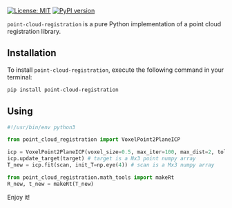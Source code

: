 
[![License: MIT](https://img.shields.io/badge/License-MIT-yellow.svg)](https://opensource.org/licenses/MIT)
[![PyPI version](https://badge.fury.io/py/point-cloud-registration.svg)](https://badge.fury.io/py/point-cloud-registration)

`point-cloud-registration` is a pure Python implementation of a point cloud registration library.


## Installation

To install `point-cloud-registration`, execute the following command in your terminal:

```bash
pip install point-cloud-registration
```

## Using

```python
#!/usr/bin/env python3

from point_cloud_registration import VoxelPoint2PlaneICP

icp = VoxelPoint2PlaneICP(voxel_size=0.5, max_iter=100, max_dist=2, tol=1e-3)
icp.update_target(target) # target is a Nx3 point numpy array
T_new = icp.fit(scan, init_T=np.eye(4)) # scan is a Mx3 numpy array

from point_cloud_registration.math_tools import makeRt
R_new, t_new = makeRt(T_new)
```

Enjoy it!